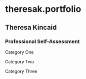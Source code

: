 # theresak.portfolio
## Theresa Kincaid

### Professional Self-Assessment

Category One

Category Two

Category Three
